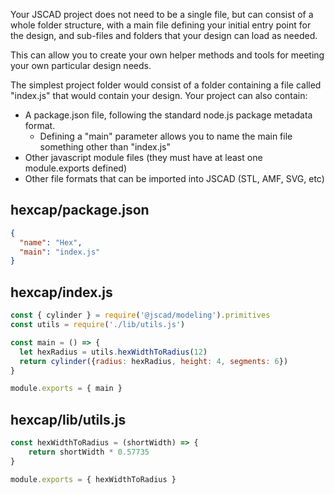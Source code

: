 Your JSCAD project does not need to be a single file, but can consist of a whole folder structure, 
with a main file defining your initial entry point for the design, and sub-files and folders that your 
design can load as needed.

This can allow you to create your own helper methods and tools for meeting your own particular 
design needs.

The simplest project folder would consist of a folder containing a file called "index.js" that would 
contain your design. Your project can also contain:
- A package.json file, following the standard node.js package metadata format.
    * Defining a "main" parameter allows you to name the main file something other than "index.js"
- Other javascript module files (they must have at least one module.exports defined)
- Other file formats that can be imported into JSCAD (STL, AMF, SVG, etc)

## hexcap/package.json
```json
{
  "name": "Hex",
  "main": "index.js"
}
```
## hexcap/index.js
```javascript
const { cylinder } = require('@jscad/modeling').primitives
const utils = require('./lib/utils.js')

const main = () => {
  let hexRadius = utils.hexWidthToRadius(12)
  return cylinder({radius: hexRadius, height: 4, segments: 6})
}

module.exports = { main }
```
## hexcap/lib/utils.js
```javascript
const hexWidthToRadius = (shortWidth) => {
    return shortWidth * 0.57735
}

module.exports = { hexWidthToRadius }
```